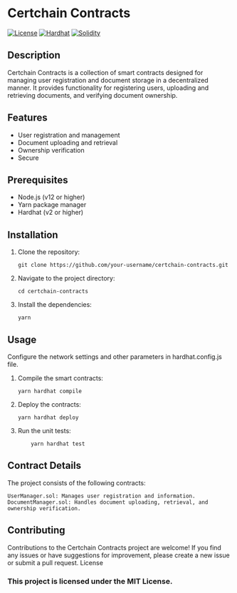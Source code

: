 # Certchain Contracts

[![License](https://img.shields.io/badge/License-MIT-blue.svg)](https://opensource.org/licenses/MIT)
[![Hardhat](https://hardhat.org/buidler-plugin-badge.svg)](https://hardhat.org/)
[![Solidity](https://img.shields.io/badge/Solidity-0.8.8-orange.svg)](https://soliditylang.org/)

## Description

Certchain Contracts is a collection of smart contracts designed for managing user registration and document storage in a decentralized manner. It provides functionality for registering users, uploading and retrieving documents, and verifying document ownership.

## Features

-   User registration and management
-   Document uploading and retrieval
-   Ownership verification
-   Secure

## Prerequisites

-   Node.js (v12 or higher)
-   Yarn package manager
-   Hardhat (v2 or higher)

## Installation

1. Clone the repository:

    ```shell
    git clone https://github.com/your-username/certchain-contracts.git
    ```

2. Navigate to the project directory:

    ```shell
    cd certchain-contracts
    ```

3. Install the dependencies:
    ```shell
    yarn
    ```

## Usage

Configure the network settings and other parameters in hardhat.config.js file.

1. Compile the smart contracts:

    ```shell
    yarn hardhat compile
    ```

2. Deploy the contracts:

    ```
    yarn hardhat deploy
    ```

3. Run the unit tests:
    ```
        yarn hardhat test
    ```

## Contract Details

The project consists of the following contracts:

    UserManager.sol: Manages user registration and information.
    DocumentManager.sol: Handles document uploading, retrieval, and ownership verification.

## Contributing

Contributions to the Certchain Contracts project are welcome! If you find any issues or have suggestions for improvement, please create a new issue or submit a pull request.
License

### This project is licensed under the MIT License.
